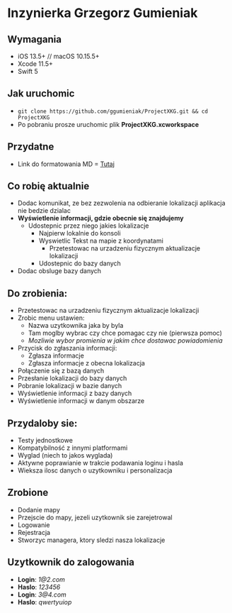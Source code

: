 #  Inzynierka Grzegorz Gumieniak 
## Wymagania
* iOS 13.5+ // macOS 10.15.5+
* Xcode 11.5+
* Swift 5
## Jak uruchomic
* `git clone https://github.com/ggumieniak/ProjectXKG.git && cd ProjectXKG`
* Po pobraniu  prosze uruchomic plik __ProjectXKG.xcworkspace__  
## Przydatne
* Link do formatowania MD =  [Tutaj](https://github.com/adam-p/markdown-here/wiki/Markdown-Cheatsheet)
## Co robię aktualnie
* Dodac komunikat, ze bez zezwolenia na odbieranie lokalizacji aplikacja nie bedzie dzialac
* __Wyświetlenie informacji, gdzie obecnie się znajdujemy__
    * Udostepnic przez niego jakies lokalizacje
        * Najpierw lokalnie do konsoli
        * Wyswietlic Tekst na mapie z koordynatami
            * Przetestowac na urzadzeniu fizycznym aktualizacje lokalizacji
        * Udostepnic do bazy danych
* Dodac obsluge bazy danych
## Do zrobienia:
* Przetestowac na urzadzeniu fizycznym aktualizacje lokalizacji
* Zrobic menu ustawien: 
    * Nazwa uzytkownika jaka by byla
    * Tam moglby wybrac czy chce pomagac czy nie (pierwsza pomoc)
    * _Mozliwie wybor promienia w jakim chce dostawac powiadomienia_ 
* Przycisk do zgłaszania informacji:
    * Zgłasza informacje
    * Zgłasza informacje z obecna lokalizacja
* Połączenie się z bazą danych
* Przesłanie lokalizacji do bazy danych
* Pobranie lokalizacji w bazie danych
* Wyświetlenie informacji z bazy danych
* Wyświetlenie informacji w danym obszarze 
## Przydaloby sie:
* Testy jednostkowe
* Kompatybilność z innymi platformami 
* Wyglad (niech to jakos wyglada)
* Aktywne poprawianie w trakcie podawania loginu i hasla
* Wieksza ilosc danych o uzytkowniku i personalizacja
## Zrobione
* Dodanie mapy
* Przejscie do mapy, jezeli uzytkownik sie zarejetrowal
* Logowanie
* Rejestracja
* Stworzyc managera, ktory sledzi nasza lokalizacje
## Uzytkownik do zalogowania
* __Login__: _1@2.com_
* __Haslo__: _123456_
* __Login__: _3@4.com_
* __Haslo__: _qwertyuiop_
